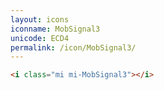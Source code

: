 ```yaml
---
layout: icons
iconname: MobSignal3
unicode: ECD4
permalink: /icon/MobSignal3/
---
```


``` html
<i class="mi mi-MobSignal3"></i>
```
